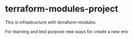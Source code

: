 # terraform-modules-project
This is infrastructure with terraform-modules

For learning and test purpose new ways for create a new env

